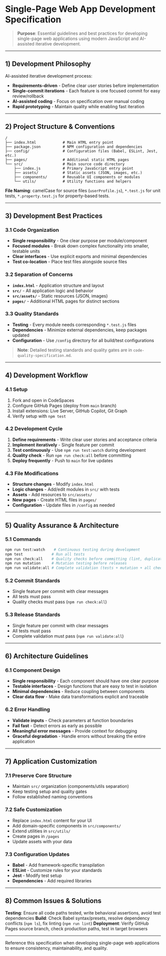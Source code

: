 # Single-Page Web App Development Specification

> **Purpose**: Essential guidelines and best practices for developing single-page web applications using modern JavaScript and AI-assisted iterative development.

---

## 1) Development Philosophy

AI-assisted iterative development process:
- **Requirements-driven** - Define clear user stories before implementation
- **Single-commit iterations** - Each feature is one focused commit for easy review/rollback
- **AI-assisted coding** - Focus on specification over manual coding
- **Rapid prototyping** - Maintain quality while enabling fast iteration

---

## 2) Project Structure & Conventions

```
/
├── index.html            # Main HTML entry point
├── package.json          # NPM configuration and dependencies
├── config/               # Configuration files (Babel, ESLint, Jest, etc.)
├── pages/                # Additional static HTML pages
└── src/                  # Main source code directory
    ├── index.js          # Primary JavaScript entry point
    ├── assets/           # Static assets (JSON, images, etc.)
    ├── components/       # Reusable UI components or modules
    └── utils/            # Utility functions and helpers
```

**File Naming**: camelCase for source files (`userProfile.js`), `*.test.js` for unit tests, `*.property.test.js` for property-based tests.

---

## 3) Development Best Practices

### 3.1 Code Organization
- **Single responsibility** - One clear purpose per module/component
- **Focused modules** - Break down complex functionality into smaller, testable units
- **Clear interfaces** - Use explicit exports and minimal dependencies
- **Test co-location** - Place test files alongside source files

### 3.2 Separation of Concerns
- **`index.html`** - Application structure and layout
- **`src/`** - All application logic and behavior  
- **`src/assets/`** - Static resources (JSON, images)
- **`pages/`** - Additional HTML pages for distinct sections

### 3.3 Quality Standards
- **Testing** - Every module needs corresponding `*.test.js` files
- **Dependencies** - Minimize external dependencies, keep packages updated
- **Configuration** - Use `/config` directory for all build/test configurations

> **Note**: Detailed testing standards and quality gates are in `code-quality-specification.md`.

---

## 4) Development Workflow

### 4.1 Setup
1. Fork and open in CodeSpaces
2. Configure GitHub Pages (deploy from `main` branch)
3. Install extensions: Live Server, GitHub Copilot, Git Graph
4. Verify setup with `npm test`

### 4.2 Development Cycle
1. **Define requirements** - Write clear user stories and acceptance criteria
2. **Implement iteratively** - Single feature per commit
3. **Test continuously** - Use `npm run test:watch` during development
4. **Quality check** - Run `npm run check:all` before committing
5. **Deploy frequently** - Push to `main` for live updates

### 4.3 File Modifications
- **Structure changes** - Modify `index.html`
- **Logic changes** - Add/edit modules in `src/` with tests
- **Assets** - Add resources to `src/assets/`
- **New pages** - Create HTML files in `pages/`
- **Configuration** - Update files in `/config` as needed

---

## 5) Quality Assurance & Architecture

### 5.1 Commands
```bash
npm run test:watch    # Continuous testing during development
npm test             # Run all tests
npm run check:all    # Quality checks before committing (lint, duplication, cycles, boundaries)
npm run mutation     # Mutation testing before releases
npm run validate:all # Complete validation (tests + mutation + all checks)
```

### 5.2 Commit Standards
- Single feature per commit with clear messages
- All tests must pass
- Quality checks must pass (`npm run check:all`)

### 5.3 Release Standards
- Single feature per commit with clear messages
- All tests must pass
- Complete validation must pass (`npm run validate:all`)

---

## 6) Architecture Guidelines

### 6.1 Component Design
- **Single responsibility** - Each component should have one clear purpose
- **Testable interfaces** - Design functions that are easy to test in isolation
- **Minimal dependencies** - Reduce coupling between components
- **Clear data flow** - Make data transformations explicit and traceable

### 6.2 Error Handling
- **Validate inputs** - Check parameters at function boundaries
- **Fail fast** - Detect errors as early as possible
- **Meaningful error messages** - Provide context for debugging
- **Graceful degradation** - Handle errors without breaking the entire application

---

## 7) Application Customization

### 7.1 Preserve Core Structure
- Maintain `src/` organization (components/utils separation)
- Keep testing setup and quality gates
- Follow established naming conventions

### 7.2 Safe Customization
- Replace `index.html` content for your UI
- Add domain-specific components in `src/components/`
- Extend utilities in `src/utils/`
- Create pages in `/pages`
- Update assets with your data

### 7.3 Configuration Updates
- **Babel** - Add framework-specific transpilation
- **ESLint** - Customize rules for your standards
- **Jest** - Modify test setup
- **Dependencies** - Add required libraries

---

## 8) Common Issues & Solutions

**Testing**: Ensure all code paths tested, write behavioral assertions, avoid test dependencies
**Build**: Check Babel syntax/presets, resolve dependency conflicts (`npm ls`), fix linting (`npm run lint`)
**Deployment**: Verify GitHub Pages source branch, check production paths, test in target browsers

---

Reference this specification when developing single-page web applications to ensure consistency, maintainability, and quality.